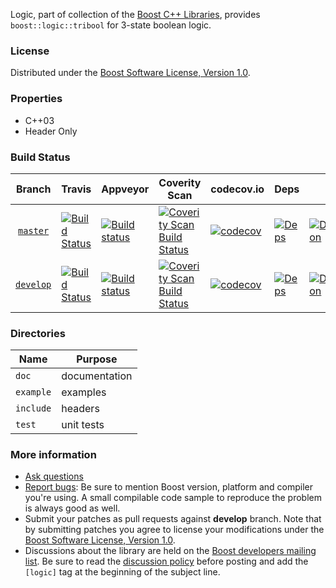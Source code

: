 Logic, part of collection of the [Boost C++ Libraries](http://github.com/boostorg), provides `boost::logic::tribool` for 3-state boolean logic.

### License

Distributed under the [Boost Software License, Version 1.0](http://www.boost.org/LICENSE_1_0.txt).

### Properties

* C++03
* Header Only

### Build Status

Branch          | Travis | Appveyor | Coverity Scan | codecov.io | Deps | Docs | Tests |
:-------------: | ------ | -------- | ------------- | ---------- | ---- | ---- | ----- |
[`master`](https://github.com/boostorg/logic/tree/master) | [![Build Status](https://travis-ci.org/boostorg/logic.svg?branch=master)](https://travis-ci.org/boostorg/logic) | [![Build status](https://ci.appveyor.com/api/projects/status/a898pj8spmo2t3x9/branch/master?svg=true)](https://ci.appveyor.com/project/jeking3/logic-vv3ct/branch/master) | [![Coverity Scan Build Status](https://scan.coverity.com/projects/16173/badge.svg)](https://scan.coverity.com/projects/boostorg-logic) | [![codecov](https://codecov.io/gh/boostorg/logic/branch/master/graph/badge.svg)](https://codecov.io/gh/boostorg/logic/branch/master)| [![Deps](https://img.shields.io/badge/deps-master-brightgreen.svg)](https://pdimov.github.io/boostdep-report/master/logic.html) | [![Documentation](https://img.shields.io/badge/docs-master-brightgreen.svg)](http://www.boost.org/doc/libs/master/doc/html/logic.html) | [![Enter the Matrix](https://img.shields.io/badge/matrix-master-brightgreen.svg)](http://www.boost.org/development/tests/master/developer/logic.html)
[`develop`](https://github.com/boostorg/logic/tree/develop) | [![Build Status](https://travis-ci.org/boostorg/logic.svg?branch=develop)](https://travis-ci.org/boostorg/logic) | [![Build status](https://ci.appveyor.com/api/projects/status/a898pj8spmo2t3x9/branch/develop?svg=true)](https://ci.appveyor.com/project/jeking3/logic-vv3ct/branch/develop) | [![Coverity Scan Build Status](https://scan.coverity.com/projects/16173/badge.svg)](https://scan.coverity.com/projects/boostorg-logic) | [![codecov](https://codecov.io/gh/boostorg/logic/branch/develop/graph/badge.svg)](https://codecov.io/gh/boostorg/logic/branch/develop) | [![Deps](https://img.shields.io/badge/deps-develop-brightgreen.svg)](https://pdimov.github.io/boostdep-report/develop/logic.html) | [![Documentation](https://img.shields.io/badge/docs-develop-brightgreen.svg)](http://www.boost.org/doc/libs/develop/doc/html/logic.html) | [![Enter the Matrix](https://img.shields.io/badge/matrix-develop-brightgreen.svg)](http://www.boost.org/development/tests/develop/developer/logic.html)

### Directories

| Name        | Purpose                        |
| ----------- | ------------------------------ |
| `doc`       | documentation                  |
| `example`   | examples                       |
| `include`   | headers                        |
| `test`      | unit tests                     |

### More information

* [Ask questions](http://stackoverflow.com/questions/ask?tags=c%2B%2B,boost,boost-logic)
* [Report bugs](https://github.com/boostorg/logic/issues): Be sure to mention Boost version, platform and compiler you're using. A small compilable code sample to reproduce the problem is always good as well.
* Submit your patches as pull requests against **develop** branch. Note that by submitting patches you agree to license your modifications under the [Boost Software License, Version 1.0](http://www.boost.org/LICENSE_1_0.txt).
* Discussions about the library are held on the [Boost developers mailing list](http://www.boost.org/community/groups.html#main). Be sure to read the [discussion policy](http://www.boost.org/community/policy.html) before posting and add the `[logic]` tag at the beginning of the subject line.

